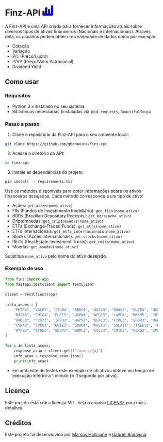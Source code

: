 # Finz-API <img src="finz.png" alt="Ícone" width="35" height="35">

A Finz-API é uma API criada para fornecer informações atuais sobre diversos tipos de ativos financeiros (Nacionais e Internacionais). Através dela, os usuários podem obter uma variedade de dados como por exemplo:
- Cotação
- Variação
- P/L (Preço/Lucro)
- P/VP (Preço/Valor Patrimonial)
- Dividend Yield

## Como usar

### Requisitos
- Python 3.x instalado no seu sistema
- Bibliotecas necessárias (instaladas via pip): `requests`, `BeautifulSoup4`

### Passo a passo
1. Clone o repositório da Finz-API para o seu ambiente local:
```bash
git clone https://github.com/gbonavina/finz-api
```
2. Acesse o diretório da API:
```bash
cd finz-api
```
3. Instale as dependências do projeto:
```bash
pip install -r requirements.txt
```

Use os métodos disponíveis para obter informações sobre os ativos financeiros desejados. Cada método corresponde a um tipo de ativo:

- Ações: `get_acoes(nome_ativo)`
- FIIs (Fundos de Investimento Imobiliário): `get_fiis(nome_ativo)`
- BDRs (Brazilian Depositary Receipts): `get_bdrs(nome_ativo)`
- Criptomoedas: `get_criptomoedas(nome_ativo)`
- ETFs (Exchange-Traded Funds): `get_etfs(nome_ativo)`
- ETFs Internacionais: `get_etfs_internacionais(nome_ativo)`
- Stocks (Ações internacionais): `get_stocks(nome_ativo)`
- REITs (Real Estate Investment Trusts): `get_reits(nome_ativo)`
- Moedas: `get_moedas(nome_ativo)`

Substitua `nome_ativo` pelo nome do ativo desejado.

### Exemplo de uso

```python
from finz import app
from fastapi.testclient import TestClient

client = TestClient(app)

lista_acoes = [
    "PETR4", "VALE3", "ITUB4", "BBDC4", "ABEV3", "BBAS3", "SUZB3", "MGLU3", "GGBR4", "CIEL3",
    "B3SA3", "CMIG4", "ELET3", "UGPA3", "WEGE3", "LAME4", "BRKM5", "JBSS3", "EMBR3", "MRVE3",
    "RADL3", "FLRY3", "IRBR3", "HAPV3", "QUAL3", "CYRE3", "ENBR3", "UGPA3", "RENT3", "BIDI4",
    "CSNA3", "CPFE3", "EGIE3", "GOAU4", "MULT3", "SULA11", "TAEE11", "BBDC3", "CVCB3", 'TECN3',
    "HYPE3", "BTOW3", "SBSP3", "BRML3", "GOLL4", "CMIG3", "CCRO3", "SMLS3", "ECOR3",'POSI3', 
]

for i in lista_acoes:
    response_acao = client.get(f"/acoes/{i}")
    info_acao = response_acao.json()
    print(info_acao)
```
- Em ambiente de testes este exemplo de 50 ativos obteve um tempo de execução inferior a 1 minuto (≅ 1 segundo por ativo).

## Licença

Este projeto está sob a licença MIT. Veja o arquivo [LICENSE](LICENSE) para mais detalhes.

## Créditos

Este projeto foi desenvolvido por [Marcos Hollmann](https://www.linkedin.com/in/marcos-hollmann-401812204/) e [Gabriel Bonavina](https://www.linkedin.com/in/gabriel-leal-bonavina-8388a7267/).
